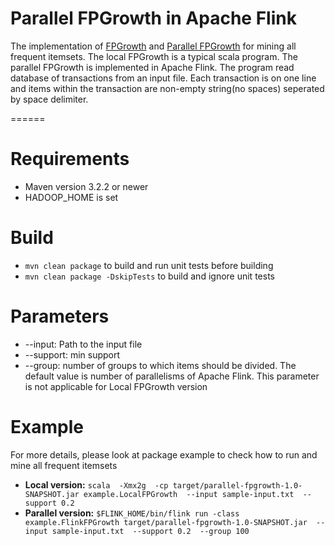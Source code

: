 # Parallel FPGrowth in Apache Flink
The implementation of [FPGrowth](http://dl.acm.org/citation.cfm?id=335372) and [Parallel FPGrowth](http://dl.acm.org/citation.cfm?id=1454027) for mining all frequent itemsets. The local FPGrowth is a typical scala program. The parallel FPGrowth is implemented in Apache Flink. The program read database of transactions from an input file. Each transaction is on one line and items within the transaction are non-empty string(no spaces) seperated by space delimiter.

======

# Requirements
* Maven version 3.2.2 or newer
* HADOOP_HOME is set

# Build
* `mvn clean package` to build and run unit tests before building
* `mvn clean package -DskipTests` to build and ignore unit tests

# Parameters
* --input: Path to the input file
* --support: min support
* --group: number of groups to which items should be divided. The default value is number of parallelisms of Apache Flink. This parameter is not applicable for Local FPGrowth version

# Example
For more details, please look at package example to check how to run and mine all frequent itemsets
* **Local version:** `scala 
    -Xmx2g 
    -cp target/parallel-fpgrowth-1.0-SNAPSHOT.jar example.LocalFPGrowth 
    --input sample-input.txt 
    --support 0.2`
* **Parallel version:** `$FLINK_HOME/bin/flink run -class example.FlinkFPGrowth target/parallel-fpgrowth-1.0-SNAPSHOT.jar 
    --input sample-input.txt 
		--support 0.2 
		--group 100`  




